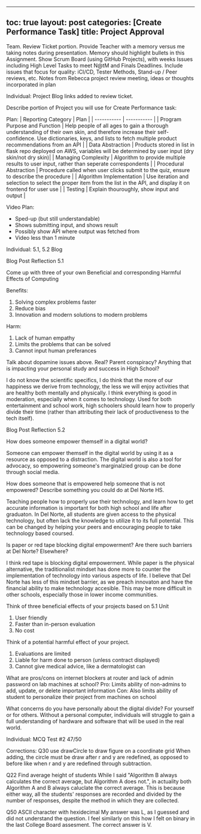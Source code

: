 
---
toc: true
layout: post
categories: [Create Performance Task]
title: Project Approval
---

Team. Review Ticket portion. 
Provide Teacher with a memory versus me taking notes during presentation.  Memory should highlight bullets in this Assignment.
Show Scrum Board (using GitHub Projects), with weeks Issues including High Level Tasks to meet N@tM and Finals Deadlines.
Include issues that focus for quality:  iCI/CD,  Tester Methods, Stand-up / Peer reviews, etc. 
Notes from Rebecca project review meeting, ideas or thoughts incorporated in plan
 

Individual: Project Blog links added to review ticket. 

Describe portion of Project you will use for Create Performance task: 

Plan:
| Reporting Category | Plan |
| ----------- | ----------- |
| Program Purpose and Function | Help people of all ages to gain a thorough understanding of their own skin, and therefore increase their self-confidence. Use dictionaries, keys, and lists to fetch multiple product recommendations from an API |
| Data Abstraction | Products stored in list in flask repo deployed on AWS, variables will be determined by user input (dry skin/not dry skin)|
| Managing Complexity | Algorithm to provide multiple results to user input, rather than seperate correspondents |
| Procedural Abstraction | Procedure called when user clicks submit to the quiz, ensure to describe the procedure |
| Algorithm Implementation | Use iteration and selection to select the proper item from the list in the API, and display it on frontend for user use |
| Testing | Explain thouroughly, show input and output |

Video Plan:
- Sped-up (but still understandable)
- Shows submitting input, and shows result
- Possibly show API where output was fetched from
- Video less than 1 minute

Individual: 5.1, 5.2 Blog

Blog Post Reflection 5.1

Come up with three of your own Beneficial and corresponding Harmful Effects of Computing

Benefits:
1. Solving complex problems faster
2. Reduce bias
3. Innovation and modern solutions to modern problems

Harm:
1. Lack of human empathy
2. Limits the problems that can be solved
3. Cannot input human preferances

Talk about dopamine issues above. Real? Parent conspiracy? Anything that is impacting your personal study and success in High School?

I do not know the scientific specifics, I do think that the more of our happiness we derive from technology, the less we will enjoy activities that are healthy both mentally and physically. I think everything is good in moderation, especially when it comes to technology. Used for both entertainment and school work, high schoolers should learn how to properly divide their time (rather than attributing their lack of productiveness to the tech itself).


Blog Post Reflection 5.2

How does someone empower themself in a digital world?

Someone can empower themself in the digital world by using it as a resource as opposed to a distraction. The digital world is also a tool for advocacy, so empowering someone's marginalzied group can be done through social media. 

How does someone that is empowered help someone that is not empowered? Describe something you could do at Del Norte HS.

Teaching people how to properly use their technology, and learn how to get accurate information is important for both high school and life after graduaton. In Del Norte, all students are given access to the physical technology, but often lack the knowledge to utilize it to its full potential. This can be changed by helping your peers and encouraging people to take technology based coursed.

Is paper or red tape blocking digital empowerment? Are there such barriers at Del Norte? Elsewhere?

I think red tape is blocking digital empowerment. While paper is the physical alternative, the traditionalist mindset has done more to counter the implementation of technology into various aspects of life. I believe that Del Norte has less of this mindset barrier, as we preach innovaton and have the financial ability to make technology accesible. This may be more difficult in other schools, especially those in lower income communities.

Think of three beneficial effects of your projects based on 5.1 Unit

1. User friendly
2. Faster than in-person evaluation
3. No cost

Think of a potential harmful effect of your project.

1. Evaluations are limited
2. Liable for harm done to person (unless contract displayed)
3. Cannot give medical advice, like a dermatologist can

What are pros/cons on internet blockers at router and lack of admin password on lab machines at school?
Pro: Limits ability of non-admins to add, update, or delete important information
Con: Also limits ability of student to personalize their project from machines on school

What concerns do you have personally about the digital divide?  For yourself or for others.
Without a personal computer, individuals will struggle to gain a full understanding of hardware and software that will be used in the real world.


Individual: MCQ Test #2 
47/50

Corrections:
Q30 use drawCircle to draw figure on a coordinate grid
When adding, the circle must be draw after r and y are redefined, as opposed to before like when r and y are redefined through subtraction.

Q22 Find average height of students
While I said "Algorithm B always calculates the correct average, but Algorithm A does not.", in actuality both Algorithm A and B always caluclate the correct average. This is because either way, all the students' responses are recorded and divided by the number of responses, despite the method in which they are collected.

Q50 ASCII character with hexidecimal
My answer was L, as I guessed and did not understand the question. I feel similarly on this how I felt on binary in the last College Board assesment. The correct answer is V.

